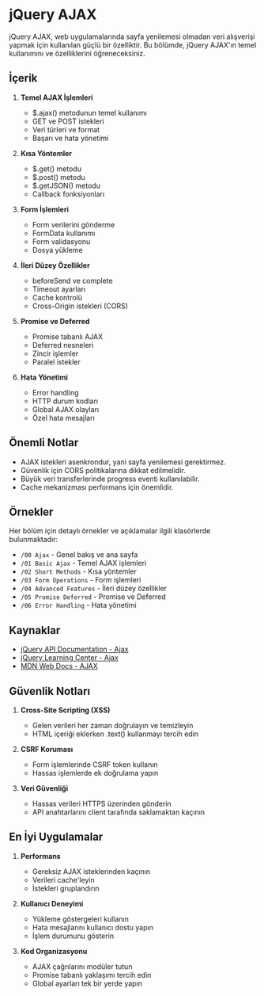 # jQuery AJAX

jQuery AJAX, web uygulamalarında sayfa yenilemesi olmadan veri alışverişi yapmak için kullanılan güçlü bir özelliktir. Bu bölümde, jQuery AJAX'ın temel kullanımını ve özelliklerini öğreneceksiniz.

## İçerik

1. **Temel AJAX İşlemleri**
   - $.ajax() metodunun temel kullanımı
   - GET ve POST istekleri
   - Veri türleri ve format
   - Başarı ve hata yönetimi

2. **Kısa Yöntemler**
   - $.get() metodu
   - $.post() metodu
   - $.getJSON() metodu
   - Callback fonksiyonları

3. **Form İşlemleri**
   - Form verilerini gönderme
   - FormData kullanımı
   - Form validasyonu
   - Dosya yükleme

4. **İleri Düzey Özellikler**
   - beforeSend ve complete
   - Timeout ayarları
   - Cache kontrolü
   - Cross-Origin istekleri (CORS)

5. **Promise ve Deferred**
   - Promise tabanlı AJAX
   - Deferred nesneleri
   - Zincir işlemler
   - Paralel istekler

6. **Hata Yönetimi**
   - Error handling
   - HTTP durum kodları
   - Global AJAX olayları
   - Özel hata mesajları

## Önemli Notlar

- AJAX istekleri asenkrondur, yani sayfa yenilemesi gerektirmez.
- Güvenlik için CORS politikalarına dikkat edilmelidir.
- Büyük veri transferlerinde progress eventi kullanılabilir.
- Cache mekanizması performans için önemlidir.

## Örnekler

Her bölüm için detaylı örnekler ve açıklamalar ilgili klasörlerde bulunmaktadır:

- `/00 Ajax` - Genel bakış ve ana sayfa
- `/01 Basic Ajax` - Temel AJAX işlemleri
- `/02 Short Methods` - Kısa yöntemler
- `/03 Form Operations` - Form işlemleri
- `/04 Advanced Features` - İleri düzey özellikler
- `/05 Promise Deferred` - Promise ve Deferred
- `/06 Error Handling` - Hata yönetimi

## Kaynaklar

- [jQuery API Documentation - Ajax](https://api.jquery.com/category/ajax/)
- [jQuery Learning Center - Ajax](https://learn.jquery.com/ajax/)
- [MDN Web Docs - AJAX](https://developer.mozilla.org/en-US/docs/Web/Guide/AJAX)

## Güvenlik Notları

1. **Cross-Site Scripting (XSS)**
   - Gelen verileri her zaman doğrulayın ve temizleyin
   - HTML içeriği eklerken .text() kullanmayı tercih edin

2. **CSRF Koruması**
   - Form işlemlerinde CSRF token kullanın
   - Hassas işlemlerde ek doğrulama yapın

3. **Veri Güvenliği**
   - Hassas verileri HTTPS üzerinden gönderin
   - API anahtarlarını client tarafında saklamaktan kaçının

## En İyi Uygulamalar

1. **Performans**
   - Gereksiz AJAX isteklerinden kaçının
   - Verileri cache'leyin
   - İstekleri gruplandırın

2. **Kullanıcı Deneyimi**
   - Yükleme göstergeleri kullanın
   - Hata mesajlarını kullanıcı dostu yapın
   - İşlem durumunu gösterin

3. **Kod Organizasyonu**
   - AJAX çağrılarını modüler tutun
   - Promise tabanlı yaklaşımı tercih edin
   - Global ayarları tek bir yerde yapın